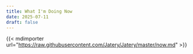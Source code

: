 ```yaml
---
title: What I'm Doing Now
date: 2025-07-11
draft: false
---
```


{{< mdimporter url="https://raw.githubusercontent.com/Jatery/Jatery/master/now.md" >}}